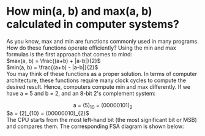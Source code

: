 # How min(a, b) and max(a, b) calculated in computer systems?
As you know, max and min are functions commonly used in many programs. How do these functions operate efficiently? Using the min and max formulas is the first approach that comes to mind:</br>
$max(a, b) = \frac{(a+b) + |a-b|}{2}$</br>
$min(a, b) = \frac{(a+b) - |a-b|}{2}$</br>
You may think of these functions as a proper solution. In terms of computer architecture, these functions require many clock cycles to compute the desired result. Hence, computers compute min and max differently. If we have a = 5 and b = 2, and an 8-bit 2's complement system:</br> 
<div style="text-align: center;">
  a = (5)<sub>10</sub> = (00000101)<sub>2</sub>
</div>
$a = (2)_{10} = (00000010)_{2}$</br>
The CPU starts from the most left-hand bit (the most significant bit or MSB) and compares them. The corresponding FSA diagram is shown below:
